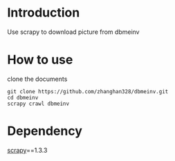 # Introduction
Use scrapy to download picture from dbmeinv

# How to use
clone the documents
```
git clone https://github.com/zhanghan328/dbmeinv.git
cd dbmeinv
scrapy crawl dbmeinv
```
# Dependency
[scrapy](https://github.com/scrapy/scrapy)==1.3.3
